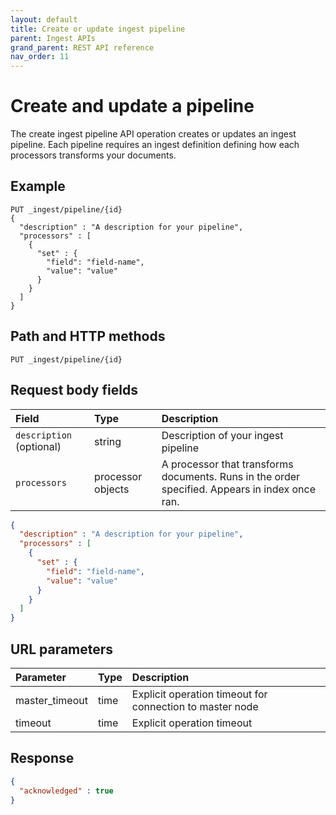 ```yaml
---
layout: default
title: Create or update ingest pipeline
parent: Ingest APIs
grand_parent: REST API reference
nav_order: 11
---
```


# Create and update a pipeline

The create ingest pipeline API operation creates or updates an ingest pipeline. Each pipeline requires an ingest definition defining how each processors transforms your documents. 

## Example

```
PUT _ingest/pipeline/{id}
{
  "description" : "A description for your pipeline",
  "processors" : [
    {
      "set" : {
        "field": "field-name",
        "value": "value"
      }
    }
  ]
}
```

## Path and HTTP methods
```
PUT _ingest/pipeline/{id}
```

## Request body fields

Field | Type | Description
:--- | :--- | :---
`description` (optional) | string | Description of your ingest pipeline 
`processors` | processor objects | A processor that transforms documents. Runs in the order specified. Appears in index once ran.

```json
{
  "description" : "A description for your pipeline",
  "processors" : [
    {
      "set" : {
        "field": "field-name",
        "value": "value"
      }
    }
  ]
}
```

## URL parameters

Parameter | Type | Description
:--- | :--- | :---
master_timeout | time | Explicit operation timeout for connection to master node
timeout | time | Explicit operation timeout

## Response

```json
{
  "acknowledged" : true
}
```







